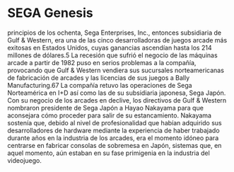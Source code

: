 # SEGA Genesis

 principios de los ochenta, Sega Enterprises, Inc., entonces subsidiaria de Gulf & Western, era una de las cinco desarrolladoras de juegos arcade más exitosas en Estados Unidos, cuyas ganancias ascendían hasta los 214 millones de dólares.5​ La recesión que sufrió el negocio de las máquinas arcade a partir de 1982 puso en serios problemas a la compañía, provocando que Gulf & Western vendiera sus sucursales norteamericanas de fabricación de arcades y las licencias de sus juegos a Bally Manufacturing.6​7​ La compañía retuvo las operaciones de Sega Norteamérica en I+D así como las de su subsidiaria japonesa, Sega Japón. Con su negocio de los arcades en declive, los directivos de Gulf & Western nombraron presidente de Sega Japón a Hayao Nakayama para que aconsejara cómo proceder para salir de su estancamiento. Nakayama sostenía que, debido al nivel de profesionalidad que habían adquirido sus desarrolladores de hardware mediante la experiencia de haber trabajado durante años en la industria de los arcades, era el momento idóneo para centrarse en fabricar consolas de sobremesa en Japón, sistemas que, en aquel momento, aún estaban en su fase primigenia en la industria del videojuego.
